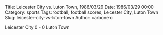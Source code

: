 Title: Leicester City vs. Luton Town, 1986/03/29
Date: 1986/03/29 00:00
Category: sports
Tags: football, football scores, Leicester City, Luton Town
Slug: leicester-city-vs-luton-town
Author: carbonero


Leicester City 0 - 0 Luton Town
